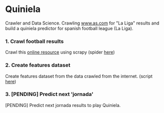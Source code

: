 # Quiniela
Crawler and Data Science. Crawling www.as.com for "La Liga" results and build a quiniela predictor for spanish football league (La Liga).

<h3> 1. Crawl football results</h3>
Crawl this
<a href="https://resultados.as.com/resultados/futbol/primera/2017_2018/jornada/regular_a_*/">online resource</a>
using scrapy (spider <a href="using scrapy at Quiniela/quiniela_crawler/quiniela_crawler/spiders/quiniela_spider.py">here</a>)

<h3> 2. Create features dataset</h3>
Create features dataset from the data crawled from the internet.
(script <a href="Quiniela/features_generator.py">here</a>)

<h3> 3. [PENDING] Predict next 'jornada' </h3>
[PENDING] Predict next jornada results to play Quiniela.
